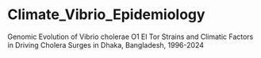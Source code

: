 # Climate_Vibrio_Epidemiology
Genomic Evolution of Vibrio cholerae O1 El Tor Strains and Climatic Factors in Driving Cholera Surges in Dhaka, Bangladesh, 1996-2024
